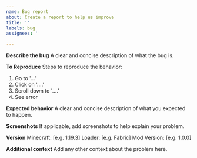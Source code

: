 ```yaml
---
name: Bug report
about: Create a report to help us improve
title: ''
labels: bug
assignees: ''

---
```


**Describe the bug**
A clear and concise description of what the bug is.

**To Reproduce**
Steps to reproduce the behavior:
1. Go to '...'
2. Click on '....'
3. Scroll down to '....'
4. See error

**Expected behavior**
A clear and concise description of what you expected to happen.

**Screenshots**
If applicable, add screenshots to help explain your problem.

**Version**
Minecraft: [e.g. 1.19.3]
Loader: [e.g. Fabric]
Mod Version: [e.g. 1.0.0]

**Additional context**
Add any other context about the problem here.
